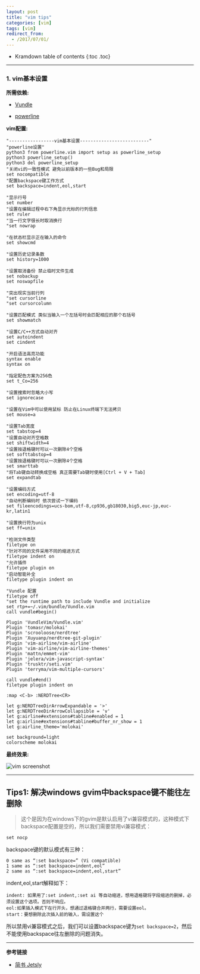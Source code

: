 ```yaml
---
layout: post
title: "vim tips"
categories: [vim]
tags: [vim]
redirect_from:
  - /2017/07/01/
---
```


* Kramdown table of contents
{:toc .toc}
---
### 1. vim基本设置

**所需依赖:**

- [Vundle](https://github.com/VundleVim/Vundle.vim)

- [powerline](https://github.com/powerline/powerline)

**vim配置:**

```vim
"-----------------vim基本设置--------------------------"
"powerline设置"
python3 from powerline.vim import setup as powerline_setup
python3 powerline_setup()
python3 del powerline_setup
"关闭vi的一致性模式 避免以前版本的一些Bug和局限
set nocompatible
"配置backspace键工作方式
set backspace=indent,eol,start

"显示行号
set number
"设置在编辑过程中右下角显示光标的行列信息
set ruler
"当一行文字很长时取消换行
"set nowrap

"在状态栏显示正在输入的命令
set showcmd

"设置历史记录条数
set history=1000

"设置取消备份 禁止临时文件生成
set nobackup
set noswapfile

"突出现实当前行列
"set cursorline
"set cursorcolumn

"设置匹配模式 类似当输入一个左括号时会匹配相应的那个右括号
set showmatch

"设置C/C++方式自动对齐
set autoindent
set cindent

"开启语法高亮功能
syntax enable
syntax on

"指定配色方案为256色
set t_Co=256

"设置搜索时忽略大小写
set ignorecase

"设置在Vim中可以使用鼠标 防止在Linux终端下无法拷贝
set mouse=a

"设置Tab宽度
set tabstop=4
"设置自动对齐空格数
set shiftwidth=4
"设置按退格键时可以一次删除4个空格
set softtabstop=4
"设置按退格键时可以一次删除4个空格
set smarttab
"将Tab键自动转换成空格 真正需要Tab键时使用[Ctrl + V + Tab]
set expandtab

"设置编码方式
set encoding=utf-8
"自动判断编码时 依次尝试一下编码
set fileencodings=ucs-bom,utf-8,cp936,gb18030,big5,euc-jp,euc-kr,latin1

"设置换行符为unix
set ff=unix

"检测文件类型
filetype on
"针对不同的文件采用不同的缩进方式
filetype indent on
"允许插件
filetype plugin on
"启动智能补全
filetype plugin indent on

"Vundle 配置
filetype off
"set the runtime path to include Vundle and initialize
set rtp+=~/.vim/bundle/Vundle.vim
call vundle#begin()

Plugin 'VundleVim/Vundle.vim'
Plugin 'tomasr/molokai'
Plugin 'scrooloose/nerdtree' 
Plugin 'Xuyuanp/nerdtree-git-plugin'
Plugin 'vim-airline/vim-airline'
Plugin 'vim-airline/vim-airline-themes'
Plugin 'mattn/emmet-vim'
Plugin 'jelera/vim-javascript-syntax'
Plugin 'trusktr/seti.vim'
Plugin 'terryma/vim-multiple-cursors'

call vundle#end()
filetype plugin indent on

:map <C-b> :NERDTree<CR>

let g:NERDTreeDirArrowExpandable = '>'
let g:NERDTreeDirArrowCollapsible = 'v'
let g:airline#extensions#tabline#enabled = 1
let g:airline#extensions#tabline#buffer_nr_show = 1
let g:airline_theme='molokai'

set background=light
colorscheme molokai
```

**最终效果:**

![vim screenshot](http://oq782gkz3.bkt.clouddn.com/vim.png)

---

## Tips1: 解决windows gvim中backspace键不能往左删除

> 这个是因为在windows下的gvim是默认启用了vi兼容模式的，这种模式下backspace配置是空的，所以我们需要禁用vi兼容模式：

`set nocp`

backspace键的默认模式有三种：

```
0 same as “:set backspace=” (Vi compatible)
1 same as “:set backspace=indent,eol”
2 same as “:set backspace=indent,eol,start”
```

indent,eol,start解释如下：


```
indent: 如果用了:set indent,:set ai 等自动缩进，想用退格键将字段缩进的删掉，必须设置这个选项。否则不响应。
eol:如果插入模式下在行开头，想通过退格键合并两行，需要设置eol。
start：要想删除此次插入前的输入，需设置这个
```

所以禁用vi兼容模式之后，我们可以设置backspace键为`set backspace=2`，然后不能使用backspace往左删除的问题消失。

---

**参考链接**
- [简书 Jetsly](http://www.jianshu.com/p/f45508ab65f0)
